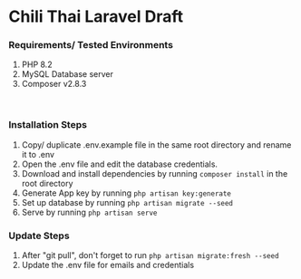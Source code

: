 <h1>Chili Thai Laravel Draft</h1>
</hr>
<h3>Requirements/ Tested Environments</h3>
<ol>
    <li> PHP 8.2 </li>
    <li> MySQL Database server </li>
    <li> Composer v2.8.3 </li>
</ol>
</br>
<h3>Installation Steps</h3>

1. Copy/ duplicate .env.example file in the same root directory and rename it to .env
2. Open the .env file and edit the database credentials.
3. Download and install dependencies by running ```composer install``` in the root directory
4. Generate App key by running ```php artisan key:generate```
5. Set up database by running  ```php artisan migrate --seed```
6. Serve by running ```php artisan serve```

<h3>Update Steps</h3>

1. After "git pull", don't forget to run ```php artisan migrate:fresh --seed```
2. Update the .env file for emails and credentials
